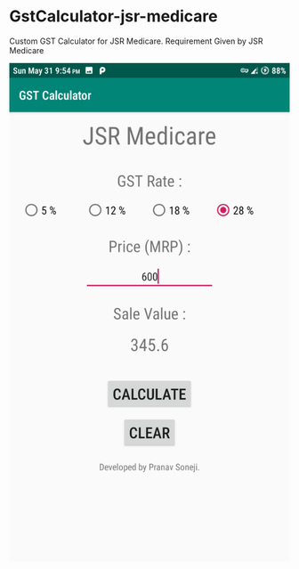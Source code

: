 # GstCalculator-jsr-medicare

Custom GST Calculator for JSR Medicare.
Requirement Given by JSR Medicare

![screenshot 1](1.jpg)
